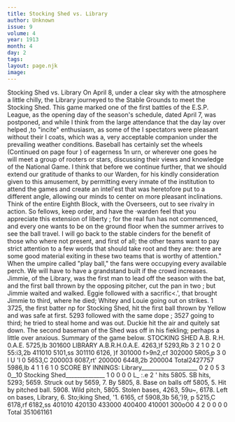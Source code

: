 ```yaml
---
title: Stocking Shed vs. Library
author: Unknown
issue: 9
volume: 4
year: 1913
month: 4
day: 2
tags:
layout: page.njk
image:
---
```

Stocking Shed vs. Library      On April 8, under a clear sky with the atmosphere a little chilly, the Library   journeyed to the Stable Grounds to meet the Stocking Shed. This game marked one of the first battles of the E.S.P. League, as the opening day of the season's schedule, dated April 7, was postponed, and while I think from the large attendance that the day lay over helped ,to "incite" enthusiasm, as some of the I spectators were pleasant without their I coats, which was a, very acceptable companion under the prevailing weather conditions.   Baseball has certainly set the wheels (Continued on page four )         of eagerness 1n urn, or wherever one   goes he will meet a group of rooters or stars, discussing their views and knowledge of the National Game.   I think that before we continue further, that we should extend our gratitude of thanks to our Warden, for his kindly consideration given to this amusement, by permitting every inmate of the institution to attend the games and create an intel'est that was heretofore put to a different angle, allowing our minds to center on more pleasant inclinations. Think of the entire Eighth Block, with the Overseers, out to see rivalry in action. So fellows, keep order, and have the ·warden feel that you appreciate this extension of liberty ; for the real fun has not commenced, and every one wants to be on the ground floor when the summer arrives to see the ball travel.   I will go back to the stable cinders for the benefit of those who where not present, and first of all; the other teams want to pay strict attention to a few words that should take root and they are: there are some good material exiting in these two teams that is worthy of attention."   When the umpire called "play ball," the fans were occupying every available perch. We will have to have a grandstand built if the crowd increases.   Jimmie, of the Library, was the first man to lead off the season with the bat, and the first ball thrown by the opposing pitcher, cut the pan in two ; but Jimmie waited and walked. Eggie followed with a sacrific<.', that brought Jimmie to third, where he died; Whitey and Louie going out on strikes.   1 3725, the first batter np for Stocking Shed, hit the first ball thrown by Yellow and was safe at first. 5293 followed   with the same dope ; 3527 going to third; he tried to steal home and was out. Duckie hit the air and quitely sat down.   The second baseman of the Shed was off in his fiekling; perhaps a little over anxious. Summary of the game below.    STOCKING SHED   A.B. R.H. 0.A.E. 5725,lb 301600   LlBRARY A.B.R.H.0.A.E.   4263,)f   5293,Rb 3 2 1 0 2 0 55:i3,2b 411010   5101,ss 301110   6126, )f 301000   f>9n2,cf 302000 5R05,p 3 0 l U 'l 0 5653,C 200003 6087,rt' 200000 6448,2b 200004   Total2427757   5986,lb 4 1 1 6 1 0   SCORE BY INNINGS: Library____________________ 0 2 0 5 3 0__10   Stocking Shed______________ 1 0 0 0 0 L_ :.e   2 ' hits 5805. SB hits, 5293; 5659. Struck out by 5659, 7. By 5805, 8.   Base on balls off 5805, 5. Hit by pitched ball. 5908. Wild pitch, 5805. Stolen bases, 4263, 59u~, 6178. Left on bases, Library, 6. Sto;iking Shed, '1.   6165, cf 5908,3b 56,')9, p 5215,C 6178,rf 6182,ss   401010 420130 433000 400400 410001 300oO0   4 2 0 0 0 0   Total 351061161   


